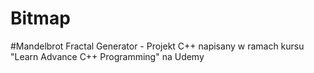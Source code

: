 # Bitmap
#Mandelbrot Fractal Generator - Projekt C++ napisany w ramach kursu "Learn Advance C++ Programming" na Udemy
